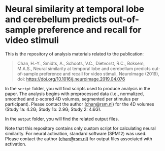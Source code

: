 # Neural similarity at temporal lobe and cerebellum predicts out-of-sample preference and recall for video stimuli

This is the repository of analysis materials related to the publication:

> Chan, H.-Y., Smidts, A., Schoots, V.C., Dietvorst, R.C., Boksem, M.A.S., Neural similarity at temporal lobe and cerebellum predicts out-of-sample preference and recall for video stimuli, NeuroImage (2019), doi: https://doi.org/10.1016/j.neuroimage.2019.04.076

In the `script` folder, you will find scripts used to produce analysis in the paper. The analysis begins with preprocessed data (i.e., normalized, smoothed and z-scored 4D volumes, segmented per stimulus per participant). Please contact the author ([chan@rsm.nl](mailto:chan@rsm.nl)) for the 4D volumes (Study 1a: 4.2G; Study 1b: 2.9G; Study 2: 4.6G).

In the `output` folder, you will find the related output files.

Note that this repository contains only custom script for calculating neural similarity. For neural activation, standard software (SPM12) was used. Please contact the author ([chan@rsm.nl](mailto:chan@rsm.nl)) for output files associated with activation.
